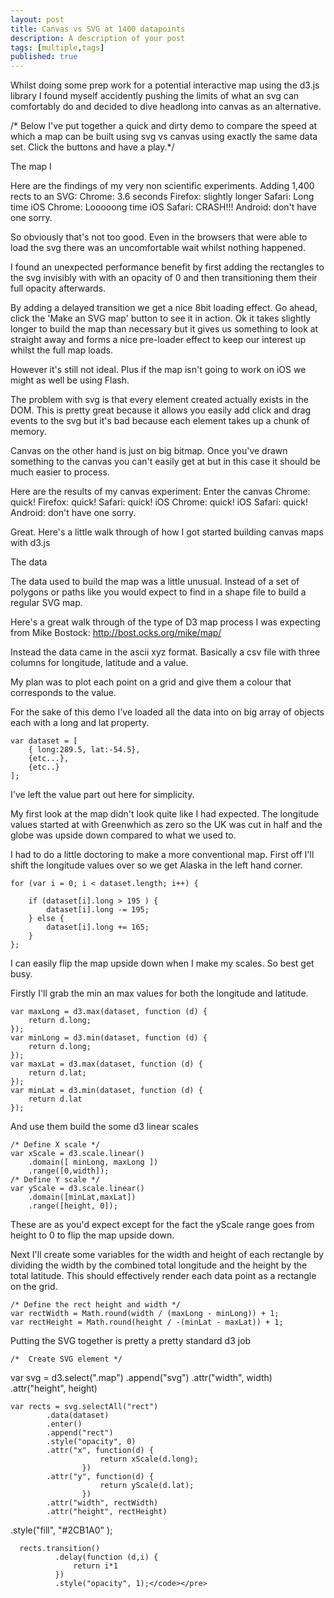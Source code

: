 ```yaml
---
layout: post
title: Canvas vs SVG at 1400 datapoints
description: A description of your post
tags: [multiple,tags]
published: true
---
```


Whilst doing some prep work for a potential interactive map using the d3.js library I found myself accidently pushing the limits of what an svg can comfortably do and decided to dive headlong into canvas as an alternative.<!--more-->

/* Below I've put together a quick and dirty demo to compare the speed at which a map can be built using svg vs canvas using exactly the same data set. Click the buttons and have a play.*/

The map I 

Here are the findings of my very non scientific experiments.
Adding 1,400 rects to an SVG:
Chrome: 3.6 seconds
Firefox: slightly longer
Safari: Long time
iOS Chrome: Looooong time
iOS Safari: CRASH!!!
Android: don't have one sorry.

So obviously that's not too good. Even in the browsers that were able to load the svg there was an uncomfortable wait whilst nothing happened.

I found an unexpected performance benefit by first adding the rectangles to the svg invisibly with with an opacity of 0 and then transitioning them their full opacity afterwards.

By adding a delayed transition we get a nice 8bit loading effect. Go ahead, click the 'Make an SVG map' button to see it in action. Ok it takes slightly longer to build the map than necessary but it gives us something to look at straight away and forms a nice pre-loader effect to keep our interest up whilst the full map loads.

However it's still not ideal. Plus if the map isn't going to work on iOS we might as well be using Flash. 

The problem with svg is that every element created actually exists in the DOM. This is pretty great because it allows you easily add click and drag events to the svg but it's bad because each element takes up a chunk of memory.

Canvas on the other hand is just on big bitmap. Once you've drawn something to the canvas you can't easily get at but in this case it should be much easier to process.

Here are the results of my canvas experiment:
Enter the canvas 
Chrome: quick!
Firefox: quick!
Safari: quick!
iOS Chrome: quick!
iOS Safari: quick!
Android: don't have one sorry.

Great. Here's a little walk through of how I got started building canvas maps with d3.js

The data

The data used to build the map was a little unusual. Instead of a set of polygons or paths like you would expect to find in a shape file to build a regular SVG map.

Here's a great walk through of the type of D3 map process I was expecting from Mike Bostock:
http://bost.ocks.org/mike/map/

Instead the data came in the ascii xyz format. Basically a csv file with three columns for longitude, latitude and a value.

My plan was to plot each point on a grid and give them a colour that corresponds to the value. 

For the sake of this demo I've loaded all the data into on big array of objects each with a long and lat property.

	var dataset = [	
		{ long:289.5, lat:-54.5},
		{etc...},
		{etc..}
	];

I've left the value part out here for simplicity.

My first look at the map didn't look quite like I had expected. The longitude values started at with Greenwhich as zero so the UK was cut in half and the globe was upside down compared to what we used to.

I had to do a little doctoring to make a more conventional map. First off I'll shift the longitude values over so we get Alaska in the left hand corner.

	for (var i = 0; i < dataset.length; i++) {
  
		if (dataset[i].long > 195 ) {
			dataset[i].long -= 195;
		} else {
			dataset[i].long += 165;
		}
	};

I can easily flip the map upside down when I make my scales. So best get busy.

Firstly I'll grab the min an max values for both the longitude and latitude.

	var maxLong = d3.max(dataset, function (d) {
		return d.long;
	});
	var minLong = d3.min(dataset, function (d) {
		return d.long;
	});
	var maxLat = d3.max(dataset, function (d) {
		return d.lat;
	});
	var minLat = d3.min(dataset, function (d) {
		return d.lat
	});

And use them build the some d3 linear scales

	/* Define X scale */
	var xScale = d3.scale.linear()
		.domain([ minLong, maxLong ])
		.range([0,width]);
	/* Define Y scale */
	var yScale = d3.scale.linear()
		.domain([minLat,maxLat])
		.range([height, 0]);

These are as you'd expect except for the fact the yScale range goes from height to 0 to flip the map upside down.

Next I'll create some variables for the width and height of each rectangle by dividing the width by the combined total longitude and the height by the total latitude. This should effectively render each data point as a rectangle on the grid. 

	/* Define the rect height and width */
	var rectWidth = Math.round(width / (maxLong - minLong)) + 1;
	var rectHeight = Math.round(height / -(minLat - maxLat)) + 1;

Putting the SVG together is pretty a pretty standard d3 job

	/*	Create SVG element */
var svg = d3.select(".map")
		.append("svg")
		.attr("width", width)
		.attr("height", height)

	var rects = svg.selectAll("rect")
			.data(dataset)
			.enter()
			.append("rect")
			.style("opacity", 0)
			.attr("x", function(d) {
						return xScale(d.long);
					})
			.attr("y", function(d) {
						return yScale(d.lat);
					})
			.attr("width", rectWidth)
			.attr("height", rectHeight)
  .style("fill", "#2CB1A0" );


      rects.transition()
			  .delay(function (d,i) {
				  return i*1
			  })
			  .style("opacity", 1);</code></pre>
  







